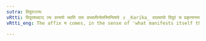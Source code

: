 ```yaml
---
sutra: विदूराञ्ञ्यः
vRtti: विदूरशब्दाञ् ञ्यः प्रत्ययो भवति ततः प्रभवतीत्येतस्मिन्विषये ॥ _Karika_ वालवायो विदूरं च प्रकृत्यन्तरमे वा । न वै तत्रेति चेद्ब्रूयाज्जित्वरीवदुपाचरेत् ॥
vRtti_eng: The affix य comes, in the sense of 'what manifests itself there', after the words '_vidura_'.

---
```

